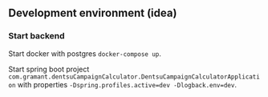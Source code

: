 ## Development environment (idea)

### Start backend

Start docker with postgres  `docker-compose up`.

Start spring boot project `com.gramant.dentsuCampaignCalculator.DentsuCampaignCalculatorApplication` with properties `-Dspring.profiles.active=dev -Dlogback.env=dev`.
